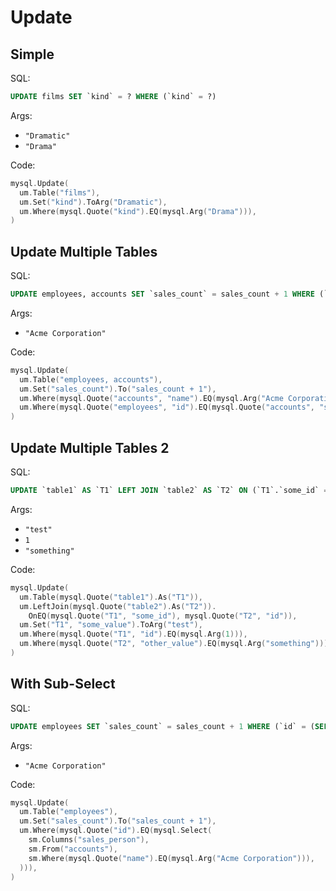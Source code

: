 # Update

## Simple

SQL:

```sql
UPDATE films SET `kind` = ? WHERE (`kind` = ?)
```

Args:

* `"Dramatic"`
* `"Drama"`

Code:

```go
mysql.Update(
  um.Table("films"),
  um.Set("kind").ToArg("Dramatic"),
  um.Where(mysql.Quote("kind").EQ(mysql.Arg("Drama"))),
)
```

## Update Multiple Tables

SQL:

```sql
UPDATE employees, accounts SET `sales_count` = sales_count + 1 WHERE (`accounts`.`name` = ?) AND (`employees`.`id` = `accounts`.`sales_person`)
```

Args:

* `"Acme Corporation"`

Code:

```go
mysql.Update(
  um.Table("employees, accounts"),
  um.Set("sales_count").To("sales_count + 1"),
  um.Where(mysql.Quote("accounts", "name").EQ(mysql.Arg("Acme Corporation"))),
  um.Where(mysql.Quote("employees", "id").EQ(mysql.Quote("accounts", "sales_person"))),
)
```

## Update Multiple Tables 2

SQL:

```sql
UPDATE `table1` AS `T1` LEFT JOIN `table2` AS `T2` ON (`T1`.`some_id` = `T2`.`id`) SET `T1`.`some_value` = ? WHERE (`T1`.`id` = ?) AND (`T2`.`other_value` = ?)
```

Args:

* `"test"`
* `1`
* `"something"`

Code:

```go
mysql.Update(
  um.Table(mysql.Quote("table1").As("T1")),
  um.LeftJoin(mysql.Quote("table2").As("T2")).
    OnEQ(mysql.Quote("T1", "some_id"), mysql.Quote("T2", "id")),
  um.Set("T1", "some_value").ToArg("test"),
  um.Where(mysql.Quote("T1", "id").EQ(mysql.Arg(1))),
  um.Where(mysql.Quote("T2", "other_value").EQ(mysql.Arg("something"))),
)
```

## With Sub-Select

SQL:

```sql
UPDATE employees SET `sales_count` = sales_count + 1 WHERE (`id` = (SELECT sales_person FROM accounts WHERE (`name` = ?)))
```

Args:

* `"Acme Corporation"`

Code:

```go
mysql.Update(
  um.Table("employees"),
  um.Set("sales_count").To("sales_count + 1"),
  um.Where(mysql.Quote("id").EQ(mysql.Select(
    sm.Columns("sales_person"),
    sm.From("accounts"),
    sm.Where(mysql.Quote("name").EQ(mysql.Arg("Acme Corporation"))),
  ))),
)
```
